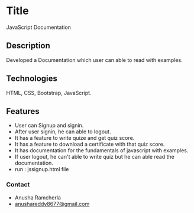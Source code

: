 # Title 
 JavaScript Documentation
## Description 
Developed a Documentation which user can able to read with examples.

## Technologies  
HTML, CSS, Bootstrap, JavaScript.
## Features 
- User can Signup and signin.
- After user signin, he can able to logout.
- It has a feature to write quize and get quiz score.
- It has a feature to download a certificate with that quiz score.
- It has documentation for the fundamentals of javascript with examples.
- If user logout, he can't able to write quiz but he can able read the documentation.
- run : jssignup.html file
### Contact
- Anusha Ramcherla
- anushareddy8677@gmail.com
